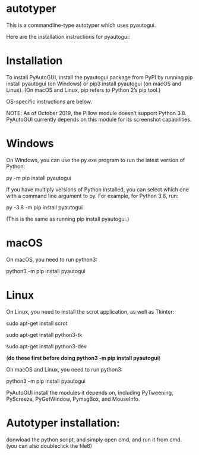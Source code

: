 # autotyper

This is a commandline-type autotyper which uses pyautogui.

Here are the installation instructions for pyautogui: 

# Installation
To install PyAutoGUI, install the pyautogui package from PyPI by running pip install pyautogui (on Windows) or pip3 install pyautogui (on macOS and Linux). (On macOS and Linux, pip refers to Python 2’s pip tool.)

OS-specific instructions are below.

NOTE: As of October 2019, the Pillow module doesn’t support Python 3.8. PyAutoGUI currently depends on this module for its screenshot capabilities.

# Windows
On Windows, you can use the py.exe program to run the latest version of Python:

py -m pip install pyautogui

If you have multiply versions of Python installed, you can select which one with a command line argument to py. For example, for Python 3.8, run:

py -3.8 -m pip install pyautogui

(This is the same as running pip install pyautogui.)

# macOS
On macOS, you need to run python3:

python3 -m pip install pyautogui


# Linux
On Linux, you need to install the scrot application, as well as Tkinter:

sudo apt-get install scrot

sudo apt-get install python3-tk

sudo apt-get install python3-dev

(**do these first before doing python3 -m pip install pyautogui**)


On macOS and Linux, you need to run python3:

python3 -m pip install pyautogui


PyAutoGUI install the modules it depends on, including PyTweening, PyScreeze, PyGetWindow, PymsgBox, and MouseInfo.


# Autotyper installation:

donwload the python script, and simply open cmd, and run it from cmd. (you can also doubleclick the file8)
